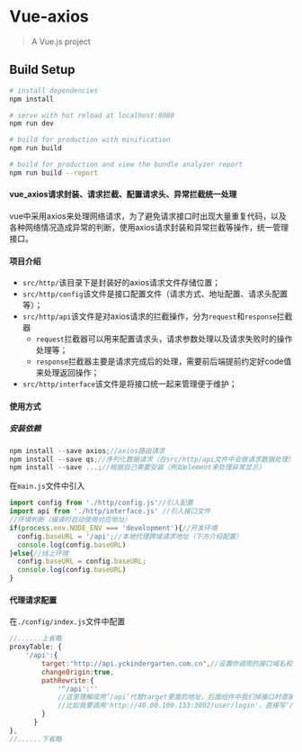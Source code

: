 # Vue-axios

> A Vue.js project

## Build Setup

``` bash
# install dependencies
npm install

# serve with hot reload at localhost:8080
npm run dev

# build for production with minification
npm run build

# build for production and view the bundle analyzer report
npm run build --report
```

####	vue_axios请求封装、请求拦截、配置请求头、异常拦截统一处理

vue中采用axios来处理网络请求，为了避免请求接口时出现大量重复代码，以及各种网络情况造成异常的判断，使用axios请求封装和异常拦截等操作，统一管理接口。

####	项目介绍

- `src/http/`该目录下是封装好的axios请求文件存储位置；
- `src/http/config`该文件是接口配置文件（请求方式、地址配置、请求头配置等）；
- `src/http/api`该文件是对axios请求的拦截操作，分为`request`和`response`拦截器
  - `request`拦截器可以用来配置请求头，请求参数处理以及请求失败时的操作处理等；
  - `response`拦截器主要是请求完成后的处理，需要前后端提前约定好code值来处理返回操作；
- `src/http/interface`该文件是将接口统一起来管理便于维护；

####	使用方式

#####	安装依赖

```javascript
npm install --save axios;//axios路由请求
npm install --save qs;//序列化数据请求（在src/http/api文件中会做请求数据处理）
npm install --save ...;//根据自己需要安装（例如element来处理异常显示）
```

在`main.js`文件中引入

```javascript
import config from './http/config.js'//引入配置
import api from './http/interface.js' //引入接口文件
//环境判断（编译时自动使用对应地址）
if(process.env.NODE_ENV === 'development'){//开发环境
  config.baseURL = '/api';//本地代理跨域请求地址（下方介绍配置）
  console.log(config.baseURL)
}else{//线上环境
  config.baseURL = config.baseURL;
  console.log(config.baseURL)
}
```

####	代理请求配置

在`./config/index.js`文件中配置

```javascript
//......上省略
proxyTable: {
	'/api':{
		target:"http://api.yckindergarten.com.cn",//设置你调用的接口域名和端口号 别忘了加http
        changeOrigin:true,
        pathRewrite:{
            '^/api':''
            //这里理解成用‘/api’代替target里面的地址，后面组件中我们掉接口时直接用api代替 
            //比如我要调用'http://40.00.100.133:3002/user/login'，直接写‘/api/user/login’即可
        }
      }
},
//......下省略
```

